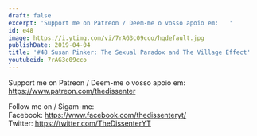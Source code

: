 ```yaml
---
draft: false
excerpt: 'Support me on Patreon / Deem-me o vosso apoio em:   '
id: e48
image: https://i.ytimg.com/vi/7rAG3c09cco/hqdefault.jpg
publishDate: 2019-04-04
title: '#48 Susan Pinker: The Sexual Paradox and The Village Effect'
youtubeid: 7rAG3c09cco
---
```

Support me on Patreon / Deem-me o vosso apoio em:   
https://www.patreon.com/thedissenter

Follow me on / Sigam-me:  
Facebook: https://www.facebook.com/thedissenteryt/  
Twitter: https://twitter.com/TheDissenterYT
